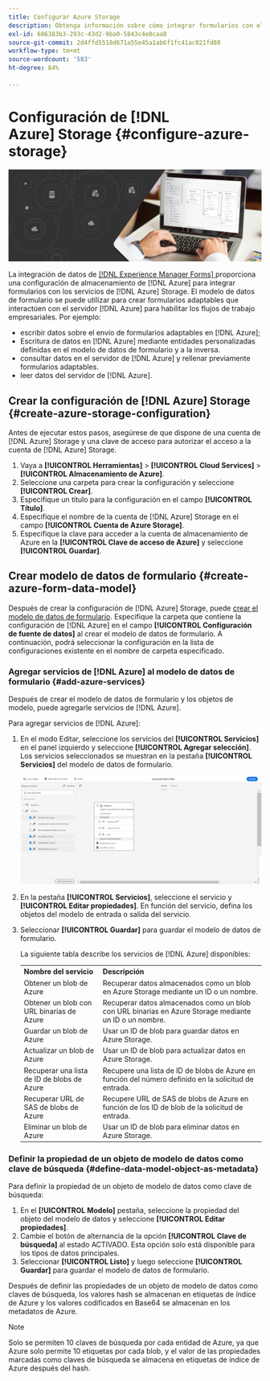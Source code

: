 ```yaml
---
title: Configurar Azure Storage
description: Obtenga información sobre cómo integrar formularios con el servidor de Azure Storage.
exl-id: 606383b3-293c-43d2-9ba0-5843c4e0caa8
source-git-commit: 2d4ffd5518d671a55e45a1ab6f1fc41ac021fd80
workflow-type: tm+mt
source-wordcount: '583'
ht-degree: 84%

---
```


# Configuración de [!DNL Azure] Storage {#configure-azure-storage}


![data-integeration](assets/data-integeration.png)

La integración de datos de [[!DNL Experience Manager Forms] ](data-integration.md) proporciona una configuración de almacenamiento de [!DNL Azure] para integrar formularios con los servicios de [!DNL Azure] Storage. El modelo de datos de formulario se puede utilizar para crear formularios adaptables que interactúen con el servidor [!DNL Azure] para habilitar los flujos de trabajo empresariales. Por ejemplo:

* escribir datos sobre el envío de formularios adaptables en [!DNL Azure];
* Escritura de datos en [!DNL Azure] mediante entidades personalizadas definidas en el modelo de datos de formulario y a la inversa.
* consultar datos en el servidor de [!DNL Azure] y rellenar previamente formularios adaptables.
* leer datos del servidor de [!DNL Azure].

## Crear la configuración de [!DNL Azure] Storage {#create-azure-storage-configuration}

Antes de ejecutar estos pasos, asegúrese de que dispone de una cuenta de [!DNL Azure] Storage y una clave de acceso para autorizar el acceso a la cuenta de [!DNL Azure] Storage.

1. Vaya a **[!UICONTROL Herramientas]** > **[!UICONTROL Cloud Services]** > **[!UICONTROL Almacenamiento de Azure]**.
1. Seleccione una carpeta para crear la configuración y seleccione **[!UICONTROL Crear]**.
1. Especifique un título para la configuración en el campo **[!UICONTROL Título]**.
1. Especifique el nombre de la cuenta de [!DNL Azure] Storage en el campo **[!UICONTROL Cuenta de Azure Storage]**.
1. Especifique la clave para acceder a la cuenta de almacenamiento de Azure en la **[!UICONTROL Clave de acceso de Azure]** y seleccione **[!UICONTROL Guardar]**.

## Crear modelo de datos de formulario {#create-azure-form-data-model}

Después de crear la configuración de [!DNL Azure] Storage, puede [crear el modelo de datos de formulario](create-form-data-models.md). Especifique la carpeta que contiene la configuración de [!DNL Azure] en el campo **[!UICONTROL Configuración de fuente de datos]** al crear el modelo de datos de formulario. A continuación, podrá seleccionar la configuración en la lista de configuraciones existente en el nombre de carpeta especificado.

### Agregar servicios de [!DNL Azure] al modelo de datos de formulario {#add-azure-services}

Después de crear el modelo de datos de formulario y los objetos de modelo, puede agregarle servicios de [!DNL Azure].

Para agregar servicios de [!DNL Azure]:

1. En el modo Editar, seleccione los servicios del **[!UICONTROL Servicios]** en el panel izquierdo y seleccione **[!UICONTROL Agregar selección]**. Los servicios seleccionados se muestran en la pestaña **[!UICONTROL Servicios]** del modelo de datos de formulario.

   ![Agregar los servicios seleccionados](assets/select-services.png)

1. En la pestaña **[!UICONTROL Servicios]**, seleccione el servicio y **[!UICONTROL Editar propiedades]**. En función del servicio, defina los objetos del modelo de entrada o salida del servicio.

1. Seleccionar **[!UICONTROL Guardar]** para guardar el modelo de datos de formulario.

   La siguiente tabla describe los servicios de [!DNL Azure] disponibles:

   <table>
    <tbody>
     <tr>
      <th><strong>Nombre del servicio</strong></th>
      <th><strong>Descripción</strong></th>
     </tr>
     <tr>
      <td>Obtener un blob de Azure</td>
      <td>Recuperar datos almacenados como un blob en Azure Storage mediante un ID o un nombre.</td>
     </tr>
     <tr>
      <td>Obtener un blob con URL binarias de Azure</td>
      <td>Recuperar datos almacenados como un blob con URL binarias en Azure Storage mediante un ID o un nombre.</td>
     </tr>
     <tr>
      <td>Guardar un blob de Azure</td>
      <td>Usar un ID de blob para guardar datos en Azure Storage.</td>
     </tr>
     <tr>
      <td>Actualizar un blob de Azure</td>
      <td>Usar un ID de blob para actualizar datos en Azure Storage.</td>
     </tr>
     <tr>
      <td>Recuperar una lista de ID de blobs de Azure</td>
      <td>Recupere una lista de ID de blobs de Azure en función del número definido en la solicitud de entrada.</td>
     </tr>
     <tr>
      <td>Recuperar URL de SAS de blobs de Azure</td>
      <td>Recupere URL de SAS de blobs de Azure en función de los ID de blob de la solicitud de entrada.</td>
     </tr>
     <tr>
      <td>Eliminar un blob de Azure</td>
      <td>Usar un ID de blob para eliminar datos en Azure Storage.</td>
     </tr>
    </tbody>
   </table>

### Definir la propiedad de un objeto de modelo de datos como clave de búsqueda {#define-data-model-object-as-metadata}

Para definir la propiedad de un objeto de modelo de datos como clave de búsqueda:

1. En el **[!UICONTROL Modelo]** pestaña, seleccione la propiedad del objeto del modelo de datos y seleccione **[!UICONTROL Editar propiedades]**.
1. Cambie el botón de alternancia de la opción **[!UICONTROL Clave de búsqueda]** al estado ACTIVADO. Esta opción solo está disponible para los tipos de datos principales.
1. Seleccionar **[!UICONTROL Listo]** y luego seleccione **[!UICONTROL Guardar]** para guardar el modelo de datos de formulario.

Después de definir las propiedades de un objeto de modelo de datos como claves de búsqueda, los valores hash se almacenan en etiquetas de índice de Azure y los valores codificados en Base64 se almacenan en los metadatos de Azure.

>[!NOTE]
>
>Solo se permiten 10 claves de búsqueda por cada entidad de Azure, ya que Azure solo permite 10 etiquetas por cada blob, y el valor de las propiedades marcadas como claves de búsqueda se almacena en etiquetas de índice de Azure después del hash.

<!--

>[!MORELIKETHIS]
>
>* [Configure data sources for AEM Forms](/help/forms/configure-data-sources.md)
>* [Integrate Microsoft Dynamics 365 and Salesforce with Adaptive Forms](/help/forms/configure-msdynamics-salesforce.md)
>  [Add Forms Portal to an AEM Sites page](/help/forms/configure-forms-portal.md)

-->